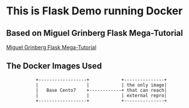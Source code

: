 



# This is Flask Demo running Docker      #



## Based on Miguel Grinberg Flask Mega-Tutorial ##

[Miguel Grinberg Flask Mega-Tutorial](https://learn.miguelgrinberg.com/)



## The Docker Images Used ##


			   +------------------+			   +---------------+
			   |                  |	   		   | the only image|
			   |   Base Cento7    +------------+ that can reach|
			   |                  |			   | external repro|
			   +------------------+			   +---------------+
													  


